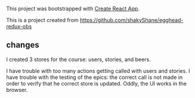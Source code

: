 This project was bootstrapped with [Create React App](https://github.com/facebookincubator/create-react-app).


This is a project created from https://github.com/shakyShane/egghead-redux-obs

## changes
I created 3 stores for the course: users, stories, and beers.

I have trouble with too many actions getting called with users and stories.
I have trouble with the testing of the epics: the correct call is not made in order to verify that he correct store is updated. Oddly, the UI works in the browser.
